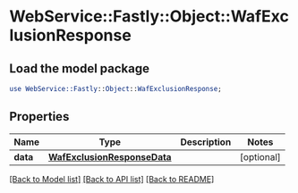 # WebService::Fastly::Object::WafExclusionResponse

## Load the model package
```perl
use WebService::Fastly::Object::WafExclusionResponse;
```

## Properties
Name | Type | Description | Notes
------------ | ------------- | ------------- | -------------
**data** | [**WafExclusionResponseData**](WafExclusionResponseData.md) |  | [optional] 

[[Back to Model list]](../README.md#documentation-for-models) [[Back to API list]](../README.md#documentation-for-api-endpoints) [[Back to README]](../README.md)



